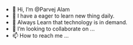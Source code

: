 - 👋 Hi, I’m @Parvej Alam
- 👀 I have a eager to learn new thing daily.
- 🌱 Always Learn that technology is in demand.
- 💞️ I’m looking to collaborate on ...
- 📫 How to reach me ...  

<!---
Parvejprv/ is a ✨ special ✨ repository because its `README.md` (this file) appears on your GitHub profile.
You can click the Preview link to take a look at your changes.
--->
